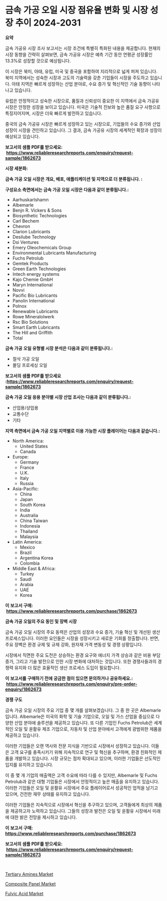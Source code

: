 <p><h1>금속 가공 오일 시장 점유율 변화 및 시장 성장 추이 2024-2031</h1></p><p><strong>요약</strong></p>
<p><p>금속 가공유 시장 조사 보고서는 시장 조건에 특별히 특화된 내용을 제공합니다. 현재의 시장 동향을 간략히 살펴보면, 금속 가공유 시장은 예측 기간 동안 연평균 성장률인 13.3%로 성장할 것으로 예상됩니다. </p><p>이 시장은 북미, 아태, 유럽, 미국 및 중국을 포함하여 지리적으로 넓게 퍼져 있습니다. 북미 지역에서는 성숙한 시장과 고도의 기술력을 갖춘 기업들이 시장을 주도하고 있습니다. 아태 지역은 빠르게 성장하는 산업 분야로, 수요 증가 및 혁신적인 기술 동향이 나타나고 있습니다. </p><p>유럽은 안정적이고 성숙한 시장으로, 품질과 신뢰성이 중요한 이 지역에서 금속 가공유 시장은 안정한 성장을 보이고 있습니다. 미국은 기술적 진보와 높은 품질 요구 사항으로 특징지어지며, 시장은 더욱 빠르게 발전하고 있습니다. </p><p>중국의 금속 가공유 시장은 빠르게 성장하고 있는 시장으로, 기업들의 수요 증가와 산업 성장이 시장을 견인하고 있습니다. 그 결과, 금속 가공유 시장의 세계적인 확장과 성장이 예상되고 있습니다.</p></p>
<p><strong>보고서의 샘플 PDF를 받으세요: &nbsp;<a href="https://www.reliableresearchreports.com/enquiry/request-sample/1862673">https://www.reliableresearchreports.com/enquiry/request-sample/1862673</a></strong></p>
<p><strong>시장 세분화:</strong></p>
<p><strong> 금속 가공 오일 시장은 개요, 배포, 애플리케이션 및 지역으로 더 분류됩니다. :</strong></p>
<p><strong>구성요소 측면에서는 금속 가공 오일 시장은 다음과 같이 분류됩니다.:</strong></p>
<p><ul><li>Aarhuskarlshamn</li><li>Albemarle</li><li>Benjn R. Vickers & Sons</li><li>Biosynthetic Technologies</li><li>Carl Bechem</li><li>Chevron</li><li>Clarion Lubricants</li><li>Desilube Technology</li><li>Dsi Ventures</li><li>Emery Oleochemicals Group</li><li>Environmental Lubricants Manufacturing</li><li>Fuchs Petrolub</li><li>Gemtek Products</li><li>Green Earth Technologies</li><li>Intech energy systems</li><li>Kajo Chemie GmbH</li><li>Maryn International</li><li>Novvi</li><li>Pacific Bio Lubricants</li><li>Panolin International</li><li>Polnox</li><li>Renewable Lubricants</li><li>Rowe Mineralolwerk</li><li>Rsc Bio Solutions</li><li>Smart Earth Lubricants</li><li>The Hill and Griffith</li><li>Total</li></ul></p>
<p><strong> 금속 가공 오일 유형별 시장 분석은 다음과 같이 분류됩니다.:</strong></p>
<p><ul><li>절삭 가공 오일</li><li>몰딩 프로세싱 오일</li></ul></p>
<p><strong>보고서의 샘플 PDF를 받으세요 :<a href="https://www.reliableresearchreports.com/enquiry/request-sample/1862673">https://www.reliableresearchreports.com/enquiry/request-sample/1862673</a></strong></p>
<p><strong> 금속 가공 오일 응용 분야별 시장 산업 조사는 다음과 같이 분류됩니다.:</strong></p>
<p><ul><li>산업용/상업용</li><li>교통수단</li><li>기타</li></ul></p>
<p><strong>지역 측면에서 금속 가공 오일 지역별로 이용 가능한 시장 플레이어는 다음과 같습니다.:</strong></p>
<p><ul>
    <li>
        North America:
        <ul>
            <li>United States</li>
            <li>Canada</li>
        </ul>
    </li>
    <li>
        Europe:
        <ul>
            <li>Germany</li>
            <li>France</li>
            <li>U.K.</li>
            <li>Italy</li>
            <li>Russia</li>
        </ul>
    </li>
    <li>
        Asia-Pacific:
        <ul>
            <li>China</li>
            <li>Japan</li>
            <li>South Korea</li>
            <li>India</li>
            <li>Australia</li>
            <li>China Taiwan</li>
            <li>Indonesia</li>
            <li>Thailand</li>
            <li>Malaysia</li>
        </ul>
    </li>
    <li>
        Latin America:
        <ul>
            <li>Mexico</li>
            <li>Brazil</li>
            <li>Argentina Korea</li>
            <li>Colombia</li>
        </ul>
    </li>
    <li>
        Middle East & Africa:
        <ul>
            <li>Turkey</li>
            <li>Saudi</li>
            <li>Arabia</li>
            <li>UAE</li>
            <li>Korea</li>
        </ul>
    </li>
    </ul></p>
<p><strong>이 보고서 구매: &nbsp;<a href="https://www.reliableresearchreports.com/purchase/1862673">https://www.reliableresearchreports.com/purchase/1862673</a></strong></p>
<p><strong>금속 가공 오일의 주요 동인 및 장벽 시장</strong></p>
<p><p>금속 가공 오일 시장의 주요 동력은 산업의 성장과 수요 증가, 기술 혁신 및 개선된 생산 프로세스입니다. 이러한 요인들은 시장을 성장시키고 새로운 기회를 창출합니다. 반면, 주요 장벽은 환경 규제 및 규제 강화, 원자재 가격 변동성 및 경쟁 상황입니다.</p><p>시장에서 직면한 주요 도전은 상승하는 환경 요구와 에너지 가격 상승과 같은 비용 부담 증가, 그리고 기술 발전으로 인한 시장 변화에 대처하는 것입니다. 또한 경쟁사들과의 경쟁력 유지와 더 많은 효율적인 생산 프로세스 도입이 필요합니다.</p></p>
<p><strong>이 보고서를 구매하기 전에 궁금한 점이 있으면 문의하거나 공유하세요.: &nbsp;<a href="https://www.reliableresearchreports.com/enquiry/pre-order-enquiry/1862673">https://www.reliableresearchreports.com/enquiry/pre-order-enquiry/1862673</a></strong></p>
<p><strong>경쟁 구도</strong></p>
<p><p>금속 가공 오일 시장의 주요 기업 중 몇 개를 살펴보겠습니다. 그 중 한 곳은 Albemarle입니다. Albemarle은 미국의 화학 및 기술 기업으로, 오일 및 가스 산업을 중심으로 다양한 산업 분야에 솔루션을 제공하고 있습니다. 또 다른 기업인 Fuchs Petrolub은 세계적인 오일 및 윤활유 제조 기업으로, 자동차 및 산업 분야에서 고객에게 광범위한 제품을 제공하고 있습니다.</p><p>이러한 기업들은 오랜 역사와 전문 지식을 기반으로 시장에서 성장하고 있습니다. 이들은 고객 요구를 충족시키기 위해 지속적으로 연구 및 혁신을 추구하며, 환경 친화적인 제품을 개발하고 있습니다. 시장 규모는 점차 확대되고 있으며, 이러한 기업들은 선도적인 입지를 유지하고 있습니다.</p><p>이 중 몇 개 기업의 매출액은 고객 수요에 따라 다를 수 있지만, Albemarle 및 Fuchs Petrolub과 같은 대형 기업들은 시장에서 안정적이고 높은 매출을 유지하고 있습니다. 이러한 기업들은 오일 및 윤활유 시장에서 주요 플레이어로서 성공적인 업적을 남기고 있으며, 건전한 재무 상태를 유지하고 있습니다.</p><p>이러한 기업들은 지속적으로 시장에서 혁신을 추구하고 있으며, 고객들에게 최상의 제품을 제공하고자 노력하고 있습니다. 그들의 성장과 발전은 오일 및 윤활유 시장에서 미래에 대한 밝은 전망을 제시하고 있습니다.</p></p>
<p><strong>이 보고서 구매: &nbsp; <a href="https://www.reliableresearchreports.com/purchase/1862673">https://www.reliableresearchreports.com/purchase/1862673</a></strong></p>
<p><strong>보고서의 샘플 PDF를 받으세요: &nbsp;<a href="https://www.reliableresearchreports.com/enquiry/request-sample/1862673">https://www.reliableresearchreports.com/enquiry/request-sample/1862673</a></strong><strong></strong></p>
<p>&nbsp;</p>
<p><p><a href="https://github.com/beatblasta/Market-Research-Report-List-2/blob/main/tertiary-amines-market.md">Tertiary Amines Market</a></p><p><a href="https://github.com/shotows/Market-Research-Report-List-1/blob/main/composite-panel-market.md">Composite Panel Market</a></p><p><a href="https://github.com/angelajermaine/Market-Research-Report-List-2/blob/main/fulvic-acid-market.md">Fulvic Acid Market</a></p></p>